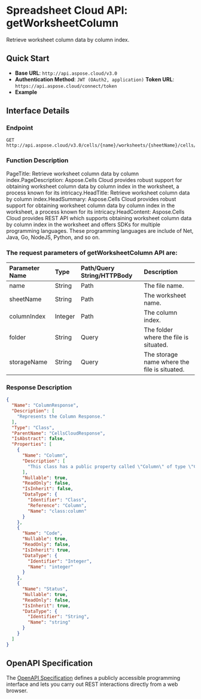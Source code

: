 # **Spreadsheet Cloud API: getWorksheetColumn**

Retrieve worksheet column data by column index. 


## **Quick Start**

- **Base URL**: `http://api.aspose.cloud/v3.0`
- **Authentication Method**: `JWT (OAuth2, application)`  **Token URL**: `https://api.aspose.cloud/connect/token`
- **Example** 

## **Interface Details**

### **Endpoint** 

```
GET http://api.aspose.cloud/v3.0/cells/{name}/worksheets/{sheetName}/cells/columns/{columnIndex}
```
### **Function Description**
PageTitle: Retrieve worksheet column data by column index.PageDescription: Aspose.Cells Cloud provides robust support for obtaining worksheet column data by column index in the worksheet, a process known for its intricacy.HeadTitle: Retrieve worksheet column data by column index.HeadSummary: Aspose.Cells Cloud provides robust support for obtaining worksheet column data by column index in the worksheet, a process known for its intricacy.HeadContent: Aspose.Cells Cloud provides REST API which supports obtaining worksheet column data by column index in the worksheet and offers SDKs for multiple programming languages. These programming languages are include of Net, Java, Go, NodeJS, Python, and so on.

### The request parameters of **getWorksheetColumn** API are: 

| Parameter Name | Type | Path/Query String/HTTPBody | Description | 
| :- | :- | :- |:- | 
|name|String|Path|The file name.|
|sheetName|String|Path|The worksheet name.|
|columnIndex|Integer|Path|The column index.|
|folder|String|Query|The folder where the file is situated.|
|storageName|String|Query|The storage name where the file is situated.|

### **Response Description**
```json
{
  "Name": "ColumnResponse",
  "Description": [
    "Represents the Column Response."
  ],
  "Type": "Class",
  "ParentName": "CellsCloudResponse",
  "IsAbstract": false,
  "Properties": [
    {
      "Name": "Column",
      "Description": [
        "This class has a public property called \"Column\" of type \"Column\" with both getter and setter methods."
      ],
      "Nullable": true,
      "ReadOnly": false,
      "IsInherit": false,
      "DataType": {
        "Identifier": "Class",
        "Reference": "Column",
        "Name": "class:column"
      }
    },
    {
      "Name": "Code",
      "Nullable": true,
      "ReadOnly": false,
      "IsInherit": true,
      "DataType": {
        "Identifier": "Integer",
        "Name": "integer"
      }
    },
    {
      "Name": "Status",
      "Nullable": true,
      "ReadOnly": false,
      "IsInherit": true,
      "DataType": {
        "Identifier": "String",
        "Name": "string"
      }
    }
  ]
}
```


## OpenAPI Specification

The [OpenAPI Specification](https://reference.aspose.cloud/cells/#/CellsController/GetWorksheetColumn) defines a publicly accessible programming interface and lets you carry out REST interactions directly from a web browser.
